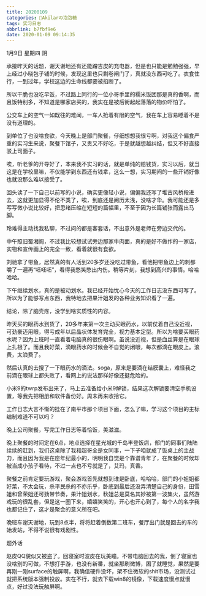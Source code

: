 ```yaml
---
title: 20200109
categories: 🍬Akilarの泡泡糖
tags: 实习日志
abbrlink: b7fbf9e6
date: 2020-01-09 09:14:35
---
```

1月9日 星期四 阴

承接昨天的话题，谢天谢地还有还能蹭吉皮的充电器，但是也只能是勉勉强强，早上经过小晓包子铺的时候，发现这里也只剩卷闸门了，真就没东西可吃了。衣食住行，一到过年，学校这边的生命线都要被掐断了。

所以干脆也没吃早饭，不过路上同行的一位小哥手里的糯米饭团那是真的香啊，而且饭特别多，不知道是哪家店买的，我实在是被后街起起落落的物价吓怕了。

公交车上的空气一如既往的难闻，一车人抢着有限的空气，我在车上容易睡着不是没有道理的。

到单位了也没啥食欲，今天晚上是部门聚餐，仔细想想我很亏啊，对我这个偏食严重的实习生来说，聚餐下馆子，又贵又不好吃，于是就越想越纠结，但又不好直接驳上司面子。

唉，听老爹的开导好了，本来我不实习的话，就是单纯的赔钱货，实习以后，就当这是在学校里嘛，不仅能学到东西还有钱拿，这么一想，实习期间的一些开销好像也就没那么难以接受了。

回头读了一下自己以前写的小说，确实更像轻小说，偏偏我还写了堆古风桥段进去，这就更加显得不伦不类了，唉，到底还是阅历太浅，没啥才华。我可能还是多写写微小说比较好，把思绪压缩在短短的篇幅里，不至于因为长篇铺张而露出马脚。

玲难得主动找我私聊，不过问的都是客套话，不出意外是老师在旁边交代的。

中午照旧蜀湘阁，不过我比较想试试旁边那家牛肉面，真的是好不做作的一家店，实物和宣传画上的完全一致，看着就很有食欲。

刘驰拿了带鱼，居然真的有人活到20多岁还没吃过带鱼，看他把带鱼边上的刺都嚼了一遍再“呸呸呸”，看得我憋笑憋出内伤。稍等片刻，我想到高兴的事情。哈哈哈哈。

下午继续划水，真的是被动划水。我已经开始忧心今天的工作日志没东西可写了。所以为了能够写点东西，我特地去把果汁姐发的各种业务知识看了一遍。

结论，除了脑壳疼，没学到啥实质性的内容。

昨天买的眼药水到货了，20多年来第一次主动买眼药水，以前仗着自己没近视，可劲豪迈用眼，得亏成年以后晶状体发育完全，视力基本定型。所以为啥要买眼药水呢？因为上班时一直看着电脑真的很伤眼啊。虽说没近视，但是血丝算是在眼球上扎根了。而且我好菜，滴眼药水的时候会不自觉的闭眼，每次都滴在眼皮上。浪费，太浪费了。

然后认真的去搜了一下眼药水的滴法。soga，原来是要滴在结膜囊上，难怪我之前滴在眼球上都失败了，看网上的说法那样好像还挺危险的。

小米9的twrp发布出来了，马上去准备给小米9解锁，结果这次解锁要清空手机设置，等我先把相册和软件备份好。周末再来收拾它。

工作日志大言不惭的挂在了南平市那个项目下面，怎么了嘛，学习这个项目的主标编制难道不可以吗？

晚上公司聚餐，写完工作日志等着恰饭，美滋滋。

晚上聚餐的时间定在6点，地点选择在星光城的千岛丰登饭店，部门的同事们陆陆续续的赶到，我们这桌除了我和超哥全是女同事，一下子咱就成了饭桌上的主战力，而且因为我是在座年纪最小的，明明我自觉是个靠谱青年了，在聚餐的时候却被当成小孩子看待，不过一点也不亏就是了，艾玛，真香。

聚餐之前肯定要玩游戏，聚会游戏首先就想到谁是卧底，哈哈哈，部门的小姐姐都好菜，不太会玩，杀平民杀的不亦乐乎，卧底到最后还没弄清楚自己的身份，田雪姐和曾荣姐还可劲带节奏，果汁姐划水，秋姐总是莫名其妙被第一波集火，虽然游戏玩的很乱套，但是这一圈下来，嬉嬉笑笑的，开心也开心到了，每个人的名字我也都记住了，这才是聚会的意义所在吧。

晚班车谢天谢地，玩到8点半，将将赶着倒数第二班车，餐厅出门就是回去的车的始发站，不得不说很有戏剧性。

题外话

赵皮QQ貌似又被盗了。回寝室时波皮在玩美瞳。不带电脑回去的我，倒了寝室也没啥别的可做，不想打手游，也没有新番，就坐那刷微博，困了就睡觉，果然是要再刚一刚surface的触屏啊，我确信硬件没坏，架不住微软的shit市场，没测试过就把系统版本强制投放。实在不行，就去下载win8的镜像，下载速度慢点就慢点，好过没法玩触屏啊。
